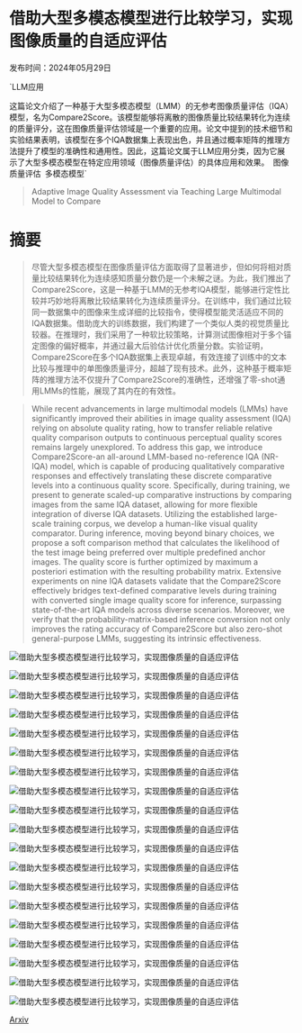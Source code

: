 # 借助大型多模态模型进行比较学习，实现图像质量的自适应评估

发布时间：2024年05月29日

`LLM应用

这篇论文介绍了一种基于大型多模态模型（LMM）的无参考图像质量评估（IQA）模型，名为Compare2Score。该模型能够将离散的图像质量比较结果转化为连续的质量评分，这在图像质量评估领域是一个重要的应用。论文中提到的技术细节和实验结果表明，该模型在多个IQA数据集上表现出色，并且通过概率矩阵的推理方法提升了模型的准确性和通用性。因此，这篇论文属于LLM应用分类，因为它展示了大型多模态模型在特定应用领域（图像质量评估）的具体应用和效果。` `图像质量评估` `多模态模型`

> Adaptive Image Quality Assessment via Teaching Large Multimodal Model to Compare

# 摘要

> 尽管大型多模态模型在图像质量评估方面取得了显著进步，但如何将相对质量比较结果转化为连续感知质量分数仍是一个未解之谜。为此，我们推出了Compare2Score，这是一种基于LMM的无参考IQA模型，能够进行定性比较并巧妙地将离散比较结果转化为连续质量评分。在训练中，我们通过比较同一数据集中的图像来生成详细的比较指令，使得模型能灵活适应不同的IQA数据集。借助庞大的训练数据，我们构建了一个类似人类的视觉质量比较器。在推理时，我们采用了一种软比较策略，计算测试图像相对于多个锚定图像的偏好概率，并通过最大后验估计优化质量分数。实验证明，Compare2Score在多个IQA数据集上表现卓越，有效连接了训练中的文本比较与推理中的单图像质量评分，超越了现有技术。此外，这种基于概率矩阵的推理方法不仅提升了Compare2Score的准确性，还增强了零-shot通用LMMs的性能，展现了其内在的有效性。

> While recent advancements in large multimodal models (LMMs) have significantly improved their abilities in image quality assessment (IQA) relying on absolute quality rating, how to transfer reliable relative quality comparison outputs to continuous perceptual quality scores remains largely unexplored. To address this gap, we introduce Compare2Score-an all-around LMM-based no-reference IQA (NR-IQA) model, which is capable of producing qualitatively comparative responses and effectively translating these discrete comparative levels into a continuous quality score. Specifically, during training, we present to generate scaled-up comparative instructions by comparing images from the same IQA dataset, allowing for more flexible integration of diverse IQA datasets. Utilizing the established large-scale training corpus, we develop a human-like visual quality comparator. During inference, moving beyond binary choices, we propose a soft comparison method that calculates the likelihood of the test image being preferred over multiple predefined anchor images. The quality score is further optimized by maximum a posteriori estimation with the resulting probability matrix. Extensive experiments on nine IQA datasets validate that the Compare2Score effectively bridges text-defined comparative levels during training with converted single image quality score for inference, surpassing state-of-the-art IQA models across diverse scenarios. Moreover, we verify that the probability-matrix-based inference conversion not only improves the rating accuracy of Compare2Score but also zero-shot general-purpose LMMs, suggesting its intrinsic effectiveness.

![借助大型多模态模型进行比较学习，实现图像质量的自适应评估](../../../paper_images/2405.19298/x1.png)

![借助大型多模态模型进行比较学习，实现图像质量的自适应评估](../../../paper_images/2405.19298/x2.png)

![借助大型多模态模型进行比较学习，实现图像质量的自适应评估](../../../paper_images/2405.19298/x3.png)

![借助大型多模态模型进行比较学习，实现图像质量的自适应评估](../../../paper_images/2405.19298/x4.png)

![借助大型多模态模型进行比较学习，实现图像质量的自适应评估](../../../paper_images/2405.19298/80184044.jpg)

![借助大型多模态模型进行比较学习，实现图像质量的自适应评估](../../../paper_images/2405.19298/396505725.jpg)

![借助大型多模态模型进行比较学习，实现图像质量的自适应评估](../../../paper_images/2405.19298/5050399849.jpg)

![借助大型多模态模型进行比较学习，实现图像质量的自适应评估](../../../paper_images/2405.19298/5261188573.jpg)

![借助大型多模态模型进行比较学习，实现图像质量的自适应评估](../../../paper_images/2405.19298/5993929800.jpg)

![借助大型多模态模型进行比较学习，实现图像质量的自适应评估](../../../paper_images/2405.19298/I58_04_05.png)

![借助大型多模态模型进行比较学习，实现图像质量的自适应评估](../../../paper_images/2405.19298/I61_15_04.png)

![借助大型多模态模型进行比较学习，实现图像质量的自适应评估](../../../paper_images/2405.19298/I64_12_04.png)

![借助大型多模态模型进行比较学习，实现图像质量的自适应评估](../../../paper_images/2405.19298/I80_11_02.png)

![借助大型多模态模型进行比较学习，实现图像质量的自适应评估](../../../paper_images/2405.19298/I30_19_01.png)

![借助大型多模态模型进行比较学习，实现图像质量的自适应评估](../../../paper_images/2405.19298/AttnGAN_normal_293.jpg)

![借助大型多模态模型进行比较学习，实现图像质量的自适应评估](../../../paper_images/2405.19298/AttnGAN_normal_193.jpg)

![借助大型多模态模型进行比较学习，实现图像质量的自适应评估](../../../paper_images/2405.19298/sd1.5_highcorr_176.jpg)

![借助大型多模态模型进行比较学习，实现图像质量的自适应评估](../../../paper_images/2405.19298/midjourney_lowstep_186.jpg)

![借助大型多模态模型进行比较学习，实现图像质量的自适应评估](../../../paper_images/2405.19298/midjourney_normal_086.jpg)

[Arxiv](https://arxiv.org/abs/2405.19298)